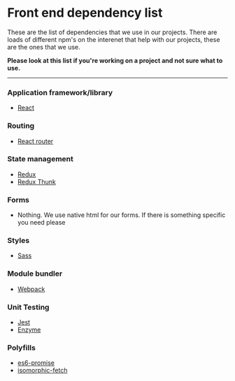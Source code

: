 # Front end dependency list

These are the list of dependencies that we use in our projects.
There are loads of different npm's on the interenet that help with our projects, these are the ones that we use.

**Please look at this list if you're working on a project and not sure what to use.**

---


### Application framework/library
- [React](https://reactjs.org/)

### Routing
- [React router](https://reacttraining.com/react-router/)

### State management
- [Redux](https://redux.js.org/introduction/getting-started)
- [Redux Thunk](https://github.com/reduxjs/redux-thunk)

### Forms
- Nothing. We use native html for our forms. If there is something specific you need please

### Styles
- [Sass](https://sass-lang.com/)

### Module bundler
- [Webpack](https://webpack.js.org/)

### Unit Testing
- [Jest](https://jestjs.io/)
- [Enzyme](https://airbnb.io/enzyme/)

### Polyfills
- [es6-promise](https://www.npmjs.com/package/es6-promise)
- [isomorphic-fetch](https://www.npmjs.com/package/isomorphic-fetch)
